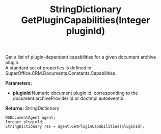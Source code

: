 ﻿---
uid: crmscript_ref_NSDocumentAgent_GetPluginCapabilities
title: StringDictionary GetPluginCapabilities(Integer pluginId)
intellisense: NSDocumentAgent.GetPluginCapabilities
keywords: NSDocumentAgent, GetPluginCapabilities
so.topic: reference
---

Get a list of plugin-dependent capabilities for a given document archive plugin.<br/>A standard set of properties is defined in SuperOffice.CRM.Documents.Constants.Capabilities.

**Parameters:**
 - **pluginId** Numeric document plugin id, corresponding to the document.archiveProvider id or doctmpl.autoeventid.

**Returns:** StringDictionary

```crmscript
NSDocumentAgent agent;
Integer pluginId;
StringDictionary res = agent.GetPluginCapabilities(pluginId);
```

